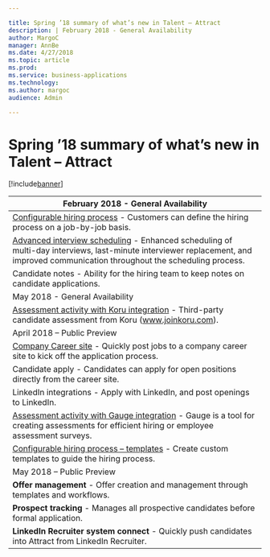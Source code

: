 ```yaml
---

title: Spring ’18 summary of what’s new in Talent – Attract
description: | February 2018 - General Availability                                                                                                                                                                                 | |----------------------------------------------------------------------------------------------------------------------------------------------------------------------------------------------------------------------| | [Configurable hiring process](whats-new-talent-attract.
author: MargoC
manager: AnnBe
ms.date: 4/27/2018
ms.topic: article
ms.prod: 
ms.service: business-applications
ms.technology: 
ms.author: margoc
audience: Admin

---
```

#  Spring ’18 summary of what’s new in Talent – Attract




[!include[banner](../../../includes/banner.md)]

| February 2018 - General Availability                                                                                                                                                                                 |
|----------------------------------------------------------------------------------------------------------------------------------------------------------------------------------------------------------------------|
| [Configurable hiring process](whats-new-talent-attract.md) - Customers can define the hiring process on a job-by-job basis.                                                                                      |
| [Advanced interview scheduling](advanced-interview-scheduling.md) - Enhanced scheduling of multi-day interviews, last-minute interviewer replacement, and improved communication throughout the scheduling process. |
| Candidate notes - Ability for the hiring team to keep notes on candidate applications.                                                                                                                               |
| May 2018 - General Availability                                                                                                                                                                                      |
| [Assessment activity with Koru integration](assessment-activities) - Third-party candidate assessment from Koru (www.joinkoru.com).                                                                                                 |
| April 2018 – Public Preview                                                                                                                                                                                          |
| [Company Career site](_Company_Career_site_1) - Quickly post jobs to a company career site to kick off the application process.                                                                                     |
| Candidate apply - Candidates can apply for open positions directly from the career site.                                                                                                                             |
| LinkedIn integrations - Apply with LinkedIn, and post openings to LinkedIn.                                                                                                                                          |
| [Assessment activity with Gauge integration](_Gauge_(Public_Preview)) - Gauge is a tool for creating assessments for efficient hiring or employee assessment surveys.                                               |
| [Configurable hiring process – templates](whats-new-talent-attract.md) - Create custom templates to guide the hiring process.                                                                                    |
| May 2018 – Public Preview                                                                                                                                                                                            |
| **Offer management** - Offer creation and management through templates and workflows.                                                                                                                                |
| **Prospect tracking** - Manages all prospective candidates before formal application.                                                                                                                                |
| **LinkedIn Recruiter system connect** - Quickly push candidates into Attract from LinkedIn Recruiter.                                                                                                                |


